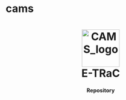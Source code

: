 # cams
<h1 align="center">
    <img alt="CAMS_logo" title="CAMS" src="https://us-east-2.console.aws.amazon.com/codesuite/codecommit/repositories/demo/browse/refs/heads/9-brianTestBranch/--/web/static/camslogo.png?region=us-east-2" width="100"> </br>
    E-TRaC
</h1>

<h4 align="center">
Repository 
</h4>
